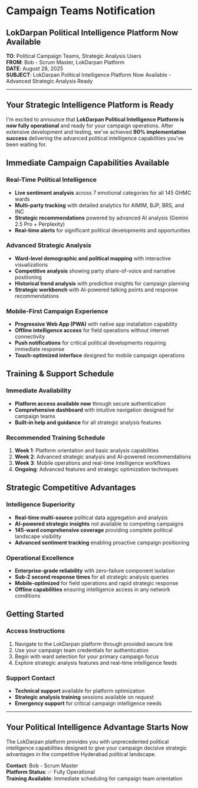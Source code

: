 # Campaign Teams Notification
## LokDarpan Political Intelligence Platform Now Available

**TO**: Political Campaign Teams, Strategic Analysis Users  
**FROM**: Bob - Scrum Master, LokDarpan Platform  
**DATE**: August 28, 2025  
**SUBJECT**: LokDarpan Political Intelligence Platform Now Available - Advanced Strategic Analysis Ready

---

## Your Strategic Intelligence Platform is Ready

I'm excited to announce that **LokDarpan Political Intelligence Platform is now fully operational** and ready for your campaign operations. After extensive development and testing, we've achieved **90% implementation success** delivering the advanced political intelligence capabilities you've been waiting for.

## Immediate Campaign Capabilities Available

### Real-Time Political Intelligence
- **Live sentiment analysis** across 7 emotional categories for all 145 GHMC wards
- **Multi-party tracking** with detailed analytics for AIMIM, BJP, BRS, and INC
- **Strategic recommendations** powered by advanced AI analysis (Gemini 2.5 Pro + Perplexity)
- **Real-time alerts** for significant political developments and opportunities

### Advanced Strategic Analysis
- **Ward-level demographic and political mapping** with interactive visualizations  
- **Competitive analysis** showing party share-of-voice and narrative positioning
- **Historical trend analysis** with predictive insights for campaign planning
- **Strategic workbench** with AI-powered talking points and response recommendations

### Mobile-First Campaign Experience
- **Progressive Web App (PWA)** with native app installation capability
- **Offline intelligence access** for field operations without internet connectivity
- **Push notifications** for critical political developments requiring immediate response
- **Touch-optimized interface** designed for mobile campaign operations

## Training & Support Schedule

### Immediate Availability
- **Platform access available now** through secure authentication
- **Comprehensive dashboard** with intuitive navigation designed for campaign teams
- **Built-in help and guidance** for all strategic analysis features

### Recommended Training Schedule
1. **Week 1**: Platform orientation and basic analysis capabilities
2. **Week 2**: Advanced strategic analysis and AI-powered recommendations
3. **Week 3**: Mobile operations and real-time intelligence workflows
4. **Ongoing**: Advanced features and strategic optimization techniques

## Strategic Competitive Advantages

### Intelligence Superiority
- **Real-time multi-source** political data aggregation and analysis
- **AI-powered strategic insights** not available to competing campaigns
- **145-ward comprehensive coverage** providing complete political landscape visibility
- **Advanced sentiment tracking** enabling proactive campaign positioning

### Operational Excellence
- **Enterprise-grade reliability** with zero-failure component isolation
- **Sub-2 second response times** for all strategic analysis queries
- **Mobile-optimized** for field operations and rapid strategic response
- **Offline capabilities** ensuring intelligence access in any network conditions

## Getting Started

### Access Instructions
1. Navigate to the LokDarpan platform through provided secure link
2. Use your campaign team credentials for authentication
3. Begin with ward selection for your primary campaign focus
4. Explore strategic analysis features and real-time intelligence feeds

### Support Contact
- **Technical support** available for platform optimization
- **Strategic analysis training** sessions available on request
- **Emergency support** for critical campaign intelligence needs

---

## Your Political Intelligence Advantage Starts Now

The LokDarpan platform provides you with unprecedented political intelligence capabilities designed to give your campaign decisive strategic advantages in the competitive Hyderabad political landscape.

**Contact**: Bob - Scrum Master  
**Platform Status**: ✅ Fully Operational  
**Training Available**: Immediate scheduling for campaign team orientation